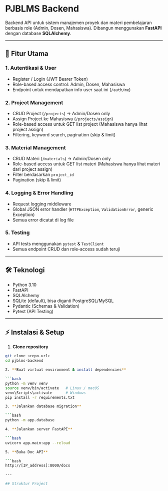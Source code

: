 # PJBLMS Backend

Backend API untuk sistem manajemen proyek dan materi pembelajaran berbasis role (Admin, Dosen, Mahasiswa). Dibangun menggunakan **FastAPI** dengan database **SQLAlchemy**.

---

## 🚀 Fitur Utama

### 1. Autentikasi & User
- Register / Login (JWT Bearer Token)
- Role-based access control: Admin, Dosen, Mahasiswa
- Endpoint untuk mendapatkan info user saat ini (`/auth/me`)

### 2. Project Management
- CRUD Project (`/projects`) → Admin/Dosen only
- Assign Project ke Mahasiswa (`/projects/assign`)
- Role-based access untuk GET list project (Mahasiswa hanya lihat project assign)
- Filtering, keyword search, pagination (skip & limit)

### 3. Material Management
- CRUD Materi (`/materials`) → Admin/Dosen only
- Role-based access untuk GET list materi (Mahasiswa hanya lihat materi dari project assign)
- Filter berdasarkan `project_id`
- Pagination (skip & limit)

### 4. Logging & Error Handling
- Request logging middleware
- Global JSON error handler (`HTTPException`, `ValidationError`, generic Exception)
- Semua error dicatat di log file

### 5. Testing
- API tests menggunakan `pytest` & `TestClient`
- Semua endpoint CRUD dan role-access sudah teruji

---

## 🛠️ Teknologi
- Python 3.10
- FastAPI
- SQLAlchemy
- SQLite (default), bisa diganti PostgreSQL/MySQL
- Pydantic (Schemas & Validation)
- Pytest (API Testing)

---

## ⚡ Instalasi & Setup

1. **Clone repository**

```bash
git clone <repo-url>
cd pjblms-backend

2. **Buat virtual environment & install dependencies**

```bash
python -m venv venv
source venv/bin/activate   # Linux / macOS
venv\Scripts\activate      # Windows
pip install -r requirements.txt

3. **Jalankan database migration**

```bash
python -m app.database

4. **Jalankan server FastAPI**

```bash
uvicorn app.main:app --reload

5. **Buka Doc API**

```bash
http://[IP_address]:8000/docs

---

## Struktur Project

